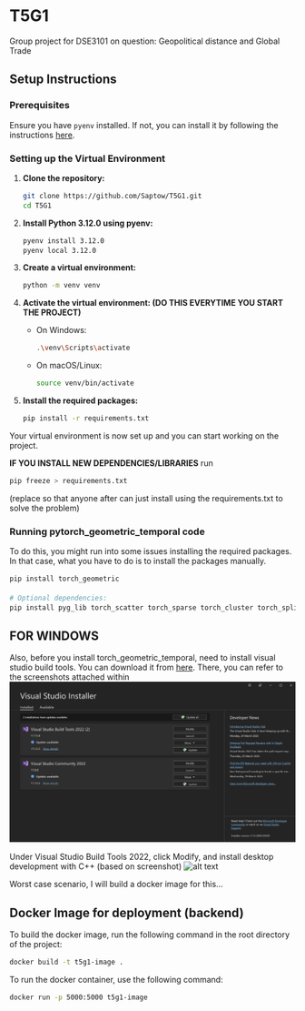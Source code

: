 # T5G1
Group project for DSE3101 on question: Geopolitical distance and Global Trade



## Setup Instructions

### Prerequisites
Ensure you have `pyenv` installed. If not, you can install it by following the instructions [here](https://github.com/pyenv/pyenv#installation).

### Setting up the Virtual Environment

1. **Clone the repository:**
    ```sh
    git clone https://github.com/Saptow/T5G1.git
    cd T5G1
    ```

2. **Install Python 3.12.0 using pyenv:**
    ```sh
    pyenv install 3.12.0
    pyenv local 3.12.0
    ```

3. **Create a virtual environment:**
    ```sh
    python -m venv venv
    ```

4. **Activate the virtual environment: (DO THIS EVERYTIME YOU START THE PROJECT)**
    - On Windows:
        ```sh
        .\venv\Scripts\activate
        ```
    - On macOS/Linux:
        ```sh
        source venv/bin/activate
        ```

5. **Install the required packages:**
    ```sh
    pip install -r requirements.txt
    ```

Your virtual environment is now set up and you can start working on the project.


**IF YOU INSTALL NEW DEPENDENCIES/LIBRARIES**
run 
```sh
pip freeze > requirements.txt
```
(replace so that anyone after can just install using the requirements.txt to solve the problem)

### Running pytorch_geometric_temporal code
To do this, you might run into some issues installing the required packages. In that case, what you have to do is to install the packages manually. 

```sh
pip install torch_geometric

# Optional dependencies:
pip install pyg_lib torch_scatter torch_sparse torch_cluster torch_spline_conv -f https://data.pyg.org/whl/torch-2.6.0+cpu.html
```
## FOR WINDOWS
Also, before you install torch_geometric_temporal, need to install visual studio build tools. You can download it from [here](https://visualstudio.microsoft.com/visual-cpp-build-tools/).
There, you can refer to the screenshots attached within 
![alt text](readme1.png)

Under Visual Studio Build Tools 2022, click Modify, and install desktop development with C++ (based on screenshot)
![alt text](image.png)

Worst case scenario, I will build a docker image for this...

## Docker Image for deployment (backend)

To build the docker image, run the following command in the root directory of the project:

```sh
docker build -t t5g1-image .
```

To run the docker container, use the following command:

```sh
docker run -p 5000:5000 t5g1-image
```